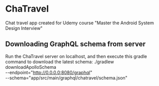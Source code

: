 # ChaTravel
Chat travel app created for Udemy course "Master the Android System Design Interview"

## Downloading GraphQL schema from server
Run the ChaTravel server on localhost, and then execute this gradle command to download the latest schema:
./gradlew downloadApolloSchema \
--endpoint="http://0.0.0.0:8080/graphql" \
--schema="app/src/main/graphql/chatravel/schema.json"

